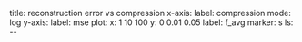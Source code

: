 title: reconstruction error vs compression
x-axis:
	label: compression
	mode: log
y-axis:
	label: mse
plot:
	x: 1 10    100
	y: 0 0.01  0.05
	label: f_avg
 	marker: s
 	ls: --